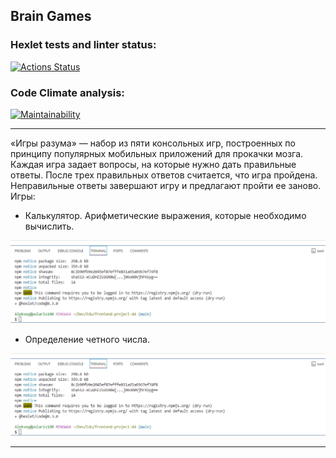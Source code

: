 ## Brain Games

### Hexlet tests and linter status:
[![Actions Status](https://github.com/ayveezub/frontend-project-44/actions/workflows/hexlet-check.yml/badge.svg)](https://github.com/ayveezub/frontend-project-44/actions)

### Code Climate analysis:
[![Maintainability](https://api.codeclimate.com/v1/badges/c1e87a34e0b7ed7e6862/maintainability)](https://codeclimate.com/github/ayveezub/frontend-project-44/maintainability)

---

«Игры разума» — набор из пяти консольных игр, построенных по принципу популярных мобильных приложений для прокачки мозга. Каждая игра задает вопросы, на которые нужно дать правильные ответы. После трех правильных ответов считается, что игра пройдена. Неправильные ответы завершают игру и предлагают пройти ее заново. Игры:

- Калькулятор. Арифметические выражения, которые необходимо вычислить.

![brain-calc gif](./extra/promo/brain-calc.gif)

- Определение четного числа.

![brain-even gif](./extra/promo/brain-even.gif)

---
